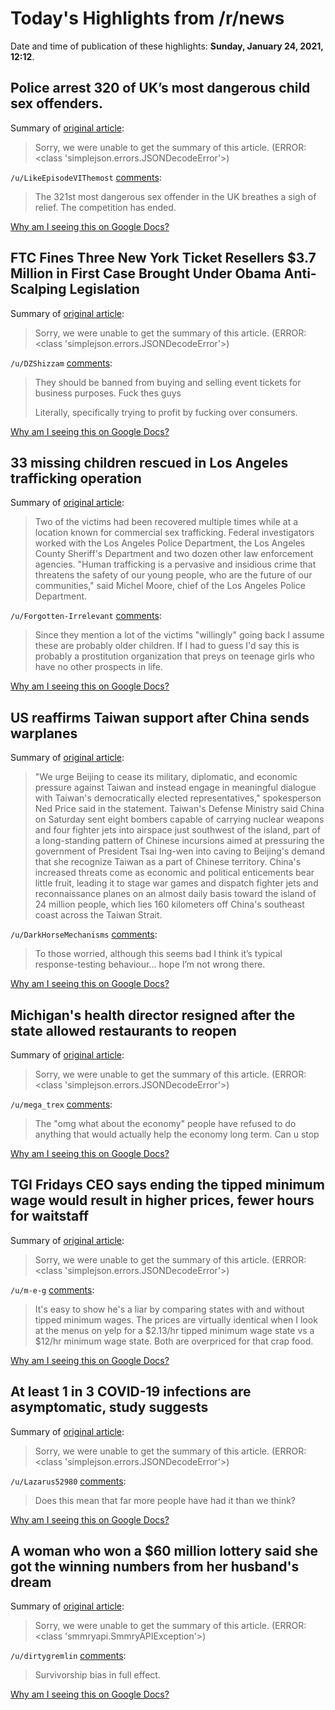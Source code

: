 # Today's Highlights from /r/news

Date and time of publication of these highlights: **Sunday, January 24, 2021, 12:12**.

## Police arrest 320 of UK’s most dangerous child sex offenders.

Summary of [original article](https://news.sky.com/story/police-arrest-320-of-uks-most-dangerous-child-sex-offenders-since-first-lockdown-12195112):

> Sorry, we were unable to get the summary of this article. (ERROR: <class 'simplejson.errors.JSONDecodeError'>)

`/u/LikeEpisodeVIThemost` [comments](https://www.reddit.com/r/news/comments/l3z0ap/police_arrest_320_of_uks_most_dangerous_child_sex/):

> The 321st most dangerous sex offender in the UK breathes a sigh of relief. The competition has ended.

[Why am I seeing this on Google Docs?](https://docs.google.com/document/d/1Dc6We63vOXIZsc0op-Bt4abqkYjXzOigalQqFxmvvbM/edit?usp=sharing)

## FTC Fines Three New York Ticket Resellers $3.7 Million in First Case Brought Under Obama Anti-Scalping Legislation

Summary of [original article](https://pitchfork.com/news/ftc-fines-three-new-york-ticket-resellers-37million/):

> Sorry, we were unable to get the summary of this article. (ERROR: <class 'simplejson.errors.JSONDecodeError'>)

`/u/DZShizzam` [comments](https://www.reddit.com/r/news/comments/l3yyre/ftc_fines_three_new_york_ticket_resellers_37/):

> They should be banned from buying and selling event tickets for business purposes. Fuck thes guys
> 
> Literally, specifically trying to profit by fucking over consumers.

[Why am I seeing this on Google Docs?](https://docs.google.com/document/d/1Dc6We63vOXIZsc0op-Bt4abqkYjXzOigalQqFxmvvbM/edit?usp=sharing)

## 33 missing children rescued in Los Angeles trafficking operation

Summary of [original article](https://www.nbcnews.com/news/us-news/33-missing-children-rescued-los-angeles-trafficking-operation-n1255435?fbclid=IwAR0Xyu9r8liCLMcnlT6kkFJbzvCyfrLfEu2fjGYrxI0PN5NaiKZ4SiHrfjU):

> Two of the victims had been recovered multiple times while at a location known for commercial sex trafficking. Federal investigators worked with the Los Angeles Police Department, the Los Angeles County Sheriff's Department and two dozen other law enforcement agencies. "Human trafficking is a pervasive and insidious crime that threatens the safety of our young people, who are the future of our communities," said Michel Moore, chief of the Los Angeles Police Department.

`/u/Forgotten-Irrelevant` [comments](https://www.reddit.com/r/news/comments/l3sa06/33_missing_children_rescued_in_los_angeles/):

> Since they mention a lot of the victims "willingly" going back I assume these are probably older children. If I had to guess I'd say this is probably a prostitution organization that preys on teenage girls who have no other prospects in life.

[Why am I seeing this on Google Docs?](https://docs.google.com/document/d/1Dc6We63vOXIZsc0op-Bt4abqkYjXzOigalQqFxmvvbM/edit?usp=sharing)

## US reaffirms Taiwan support after China sends warplanes

Summary of [original article](https://apnews.com/article/beijing-taiwan-china-asia-pacific-84d71bb4987cbf23b3aa5c07014d9a93):

> "We urge Beijing to cease its military, diplomatic, and economic pressure against Taiwan and instead engage in meaningful dialogue with Taiwan's democratically elected representatives," spokesperson Ned Price said in the statement. Taiwan's Defense Ministry said China on Saturday sent eight bombers capable of carrying nuclear weapons and four fighter jets into airspace just southwest of the island, part of a long-standing pattern of Chinese incursions aimed at pressuring the government of President Tsai Ing-wen into caving to Beijing's demand that she recognize Taiwan as a part of Chinese territory. China's increased threats come as economic and political enticements bear little fruit, leading it to stage war games and dispatch fighter jets and reconnaissance planes on an almost daily basis toward the island of 24 million people, which lies 160 kilometers off China's southeast coast across the Taiwan Strait.

`/u/DarkHorseMechanisms` [comments](https://www.reddit.com/r/news/comments/l3zd4g/us_reaffirms_taiwan_support_after_china_sends/):

> To those worried, although this seems bad I think it’s typical response-testing behaviour... hope I’m not wrong there.

[Why am I seeing this on Google Docs?](https://docs.google.com/document/d/1Dc6We63vOXIZsc0op-Bt4abqkYjXzOigalQqFxmvvbM/edit?usp=sharing)

## Michigan's health director resigned after the state allowed restaurants to reopen

Summary of [original article](https://www.metrotimes.com/news-hits/archives/2021/01/22/michigans-health-director-abruptly-resigned-after-the-state-allowed-restaurants-to-reopen):

> Sorry, we were unable to get the summary of this article. (ERROR: <class 'simplejson.errors.JSONDecodeError'>)

`/u/mega_trex` [comments](https://www.reddit.com/r/news/comments/l3tocj/michigans_health_director_resigned_after_the/):

> The "omg what about the economy" people have refused to do anything that would actually help the economy long term. Can u stop

[Why am I seeing this on Google Docs?](https://docs.google.com/document/d/1Dc6We63vOXIZsc0op-Bt4abqkYjXzOigalQqFxmvvbM/edit?usp=sharing)

## TGI Fridays CEO says ending the tipped minimum wage would result in higher prices, fewer hours for waitstaff

Summary of [original article](https://www.cnbc.com/2021/01/22/tgi-fridays-ceo-says-ending-the-tipped-minimum-wage-would-boost-prices.html):

> Sorry, we were unable to get the summary of this article. (ERROR: <class 'simplejson.errors.JSONDecodeError'>)

`/u/m-e-g` [comments](https://www.reddit.com/r/news/comments/l4019p/tgi_fridays_ceo_says_ending_the_tipped_minimum/):

> It's easy to show he's a liar by comparing states with and without tipped minimum wages. The prices are virtually identical when I look at the menus on yelp for a $2.13/hr tipped minimum wage state vs a $12/hr minimum wage state. Both are overpriced for that crap food.

[Why am I seeing this on Google Docs?](https://docs.google.com/document/d/1Dc6We63vOXIZsc0op-Bt4abqkYjXzOigalQqFxmvvbM/edit?usp=sharing)

## At least 1 in 3 COVID-19 infections are asymptomatic, study suggests

Summary of [original article](https://www.ctvnews.ca/health/coronavirus/at-least-1-in-3-covid-19-infections-are-asymptomatic-study-suggests-1.5279433):

> Sorry, we were unable to get the summary of this article. (ERROR: <class 'simplejson.errors.JSONDecodeError'>)

`/u/Lazarus52980` [comments](https://www.reddit.com/r/news/comments/l408qd/at_least_1_in_3_covid19_infections_are/):

> Does this mean that far more people have had it than we think?

[Why am I seeing this on Google Docs?](https://docs.google.com/document/d/1Dc6We63vOXIZsc0op-Bt4abqkYjXzOigalQqFxmvvbM/edit?usp=sharing)

## A woman who won a $60 million lottery said she got the winning numbers from her husband's dream

Summary of [original article](https://www.cnn.com/2021/01/24/world/toronto-woman-60-million-lottery-husband-dream-trnd/index.html):

> Sorry, we were unable to get the summary of this article. (ERROR: <class 'smmryapi.SmmryAPIException'>)

`/u/dirtygremlin` [comments](https://www.reddit.com/r/news/comments/l430t0/a_woman_who_won_a_60_million_lottery_said_she_got/):

> Survivorship bias in full effect.

[Why am I seeing this on Google Docs?](https://docs.google.com/document/d/1Dc6We63vOXIZsc0op-Bt4abqkYjXzOigalQqFxmvvbM/edit?usp=sharing)


